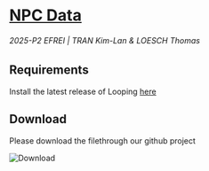 # [NPC Data](https://github.com/Kim0871/npc_data)
###### 2025-P2 EFREI | TRAN Kim-Lan & LOESCH Thomas

## Requirements

Install the latest release of Looping [here](https://www.looping-mcd.fr/) 

## Download

Please download the filethrough our github project

![Download](https://github.com/user-attachments/assets/acf59eb3-11b5-469d-a86f-51bb329c277c)

